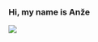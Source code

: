 ### Hi, my name is Anže

<picture>
  <source
    srcset="https://github-readme-stats.vercel.app/api?username=anzepintar&show_icons=false&theme=github_dark"
    media="(prefers-color-scheme: dark)"
  />
  <source
    srcset="https://github-readme-stats.vercel.app/api?username=anzepintar&show_icons=false&theme=swift"
    media="(prefers-color-scheme: light), (prefers-color-scheme: no-preference)"
  />
  <img src="https://github-readme-stats.vercel.app/api?username=anzepintar&show_icons=false" />
</picture>
